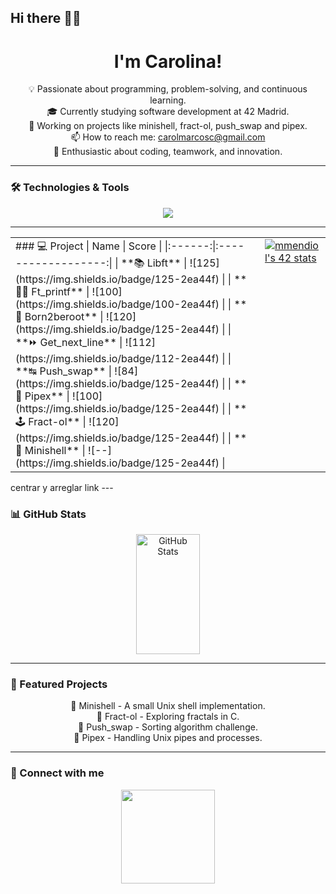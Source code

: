 ## Hi there 👋🏼


<div align="center">
  <h1 align="center">I'm Carolina! </h1>
</div>

<div align="center">

💡 Passionate about programming, problem-solving, and continuous learning.<br>
🎓 Currently studying software development at 42 Madrid.<br>
🚀 Working on projects like minishell, fract-ol, push_swap and pipex.<br>
📫 How to reach me: carolmarcosc@gmail.com<br>
💖 Enthusiastic about coding, teamwork, and innovation.<br>

</div>

---

### 🛠️ Technologies & Tools
<div align="center">
  <img src="https://skillicons.dev/icons?i=c,cpp,bash,github,vscode,linux" />
</div>

---

<div align="center">

  <table style="border-collapse: collapse; border: none;">

<tr>
<td style="border: none;">
### 💻 Project
| Name | Score |
|:------:|:------------------:|
| **📚 Libft** | ![125](https://img.shields.io/badge/125-2ea44f) |
| **✍🏼 Ft_printf** | ![100](https://img.shields.io/badge/100-2ea44f) |
| **🤖 Born2beroot** | ![120](https://img.shields.io/badge/125-2ea44f) |
| **⏩ Get_next_line** | ![112](https://img.shields.io/badge/112-2ea44f) |
| **↹ Push_swap** | ![84](https://img.shields.io/badge/125-2ea44f) |
| **🧬 Pipex** | ![100](https://img.shields.io/badge/125-2ea44f) |
| **🕹️ Fract-ol** | ![120](https://img.shields.io/badge/125-2ea44f) |
| **🐚 Minishell** | ![--](https://img.shields.io/badge/125-2ea44f) |
</td>

<td style="vertical-align: top; padding-left: 20px;">
<a href="https://github.com/oakoudad/badge42">
  <img src="https://badge.mediaplus.ma/darkblue/mmendiol?1337Badge=off&UM6P=off" alt="mmendiol's 42 stats" />
</a>
</td>
</tr>
  </table>
</div>
centrar y arreglar link
---

### 📊 GitHub Stats
<div align="center">
  <a href="https://github.com/camarcos">
    <img alt="GitHub Stats" src="https://denvercoder1-github-readme-stats.vercel.app/api?username=TuUsuario&show_icons=true&include_all_commits=true&theme=react&bg_color=0D1117&title_color=fff&icon_color=79ff97&hide_border=true" height="192" width="45%"/>
  </a>
</div>

---

### 📂 Featured Projects
<div align="center">
  🚧 Minishell - A small Unix shell implementation.<br>
  🎨 Fract-ol - Exploring fractals in C.<br>
  🔢 Push_swap - Sorting algorithm challenge.<br>
  📜 Pipex - Handling Unix pipes and processes.<br>
</div>

---

### 📌 Connect with me
<div align="center">
  <a href="https://www.linkedin.com/in/carolina-marcos-cárdaba/"><img src="https://img.shields.io/badge/LinkedIn-%230077B5.svg?&style=for-the-badge&logo=linkedin&logoColor=white" width="150"/></a>
</div>

